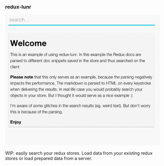 ### redux-lunr

![](https://raw.githubusercontent.com/swennemans/redux-lunr/master/assets/example.gif)

WIP: easily search your redux stores. Load data from your existing redux stores or load prepared data from a server.